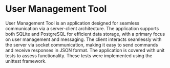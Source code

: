 <h1>User Management Tool</h1>

User Management Tool is an application designed for seamless communication via a server-client architecture. The application supports both SQLite and PostgreSQL for efficient data storage, with a primary focus on user management and messaging. The client interacts seamlessly with the server via socket communication, making it easy to send commands and receive responses in JSON format. The application is covered with unit tests to assess functionality. These tests were implemented using the unittest framework.
